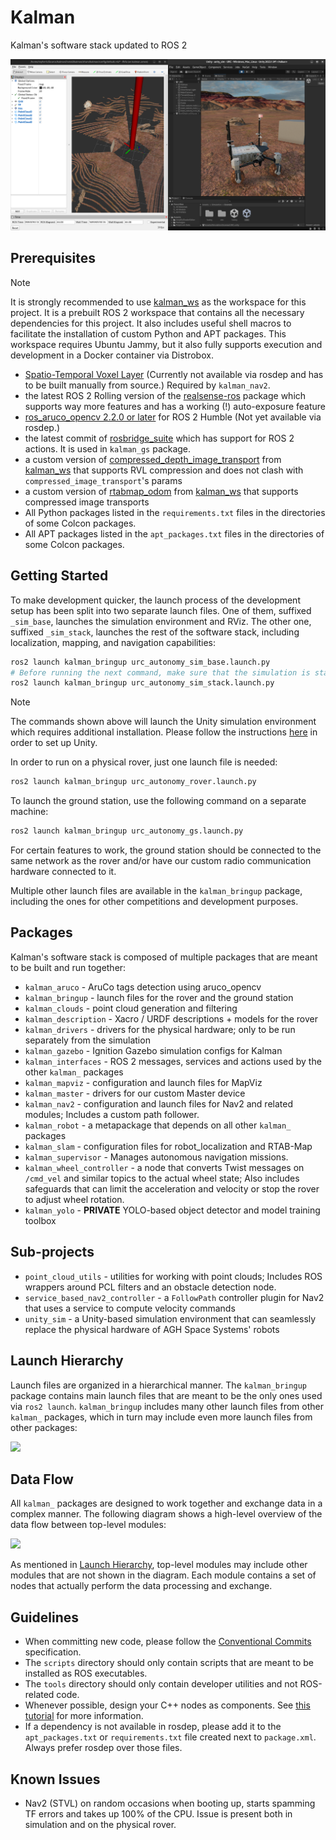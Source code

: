 # Kalman

Kalman's software stack updated to ROS 2

![](./docs/cover.png)

## Prerequisites

> [!NOTE]
> It is strongly recommended to use [kalman_ws](https://github.com/agh-space-systems-rover/kalman_ws) as the workspace for this project.
> It is a prebuilt ROS 2 workspace that contains all the necessary dependencies for this project.
> It also includes useful shell macros to facilitate the installation of custom Python and APT packages.
> This workspace requires Ubuntu Jammy, but it also fully supports execution and development in a Docker container via Distrobox.

- [Spatio-Temporal Voxel Layer](https://github.com/SteveMacenski/spatio_temporal_voxel_layer) (Currently not available via rosdep and has to be built manually from source.) Required by `kalman_nav2`.
- the latest ROS 2 Rolling version of the [realsense-ros](https://github.com/IntelRealSense/realsense-ros) package which supports way more features and has a working (!) auto-exposure feature
- [ros_aruco_opencv 2.2.0 or later](https://github.com/fictionlab/ros_aruco_opencv/tree/humble) for ROS 2 Humble (Not yet available via rosdep.)
- the latest commit of [rosbridge_suite](https://github.com/RobotWebTools/rosbridge_suite) which has support for ROS 2 actions. It is used in `kalman_gs` package.
- a custom version of [compressed_depth_image_transport](https://github.com/agh-space-systems-rover/kalman_ws/tree/main/overlay_ws/src/compressed_depth_image_transport) from [kalman_ws](https://github.com/agh-space-systems-rover/kalman_ws) that supports RVL compression and does not clash with `compressed_image_transport`'s params
- a custom version of [rtabmap_odom](https://github.com/agh-space-systems-rover/kalman_ws/tree/main/overlay_ws/src/rtabmap_odom) from [kalman_ws](https://github.com/agh-space-systems-rover/kalman_ws) that supports compressed image transports
- All Python packages listed in the `requirements.txt` files in the directories of some Colcon packages.
- All APT packages listed in the `apt_packages.txt` files in the directories of some Colcon packages.

## Getting Started

To make development quicker, the launch process of the development setup has been split into two separate launch files. One of them, suffixed `_sim_base`, launches the simulation environment and RViz. The other one, suffixed `_sim_stack`, launches the rest of the software stack, including localization, mapping, and navigation capabilities:
```bash
ros2 launch kalman_bringup urc_autonomy_sim_base.launch.py
# Before running the next command, make sure that the simulation is started and sensor messages are being published.
ros2 launch kalman_bringup urc_autonomy_sim_stack.launch.py
```
> [!NOTE]
> The commands shown above will launch the Unity simulation environment which requires additional installation.
> Please follow the instructions [here](https://github.com/agh-space-systems-rover/unity_sim#Getting-Started) in order to set up Unity.

In order to run on a physical rover, just one launch file is needed:
```bash
ros2 launch kalman_bringup urc_autonomy_rover.launch.py
```

To launch the ground station, use the following command on a separate machine:
```bash
ros2 launch kalman_bringup urc_autonomy_gs.launch.py
```
For certain features to work, the ground station should be connected to the same network as the rover and/or have our custom radio communication hardware connected to it.

Multiple other launch files are available in the `kalman_bringup` package, including the ones for other competitions and development purposes.

## Packages

Kalman's software stack is composed of multiple packages that are meant to be built and run together:
- `kalman_aruco` - AruCo tags detection using aruco_opencv
- `kalman_bringup` - launch files for the rover and the ground station
- `kalman_clouds` - point cloud generation and filtering
- `kalman_description` - Xacro / URDF descriptions + models for the rover
- `kalman_drivers` - drivers for the physical hardware; only to be run separately from the simulation
- `kalman_gazebo` - Ignition Gazebo simulation configs for Kalman
- `kalman_interfaces` - ROS 2 messages, services and actions used by the other `kalman_` packages
- `kalman_mapviz` - configuration and launch files for MapViz
- `kalman_master` - drivers for our custom Master device
- `kalman_nav2` - configuration and launch files for Nav2 and related modules; Includes a custom path follower.
- `kalman_robot` - a metapackage that depends on all other `kalman_` packages
- `kalman_slam` - configuration files for robot_localization and RTAB-Map
- `kalman_supervisor` - Manages autonomous navigation missions.
- `kalman_wheel_controller` - a node that converts Twist messages on `/cmd_vel` and similar topics to the actual wheel state; Also includes safeguards that can limit the acceleration and velocity or stop the rover to adjust wheel rotation.
- `kalman_yolo` - **PRIVATE** YOLO-based object detector and model training toolbox

## Sub-projects

- `point_cloud_utils` - utilities for working with point clouds; Includes ROS wrappers around PCL filters and an obstacle detection node.
- `service_based_nav2_controller` - a `FollowPath` controller plugin for Nav2 that uses a service to compute velocity commands
- `unity_sim` - a Unity-based simulation environment that can seamlessly replace the physical hardware of AGH Space Systems' robots

## Launch Hierarchy

Launch files are organized in a hierarchical manner. The `kalman_bringup` package contains main launch files that are meant to be the only ones used via `ros2 launch`. `kalman_bringup` includes many other launch files from other `kalman_` packages, which in turn may include even more launch files from other packages:

![](https://quickchart.io/graphviz?graph=digraph{kalman_bringup->kalman_description;kalman_bringup->kalman_drivers->kalman_master;kalman_bringup->kalman_slam;kalman_bringup->kalman_nav2;kalman_bringup->kalman_wheel_controller;kalman_bringup->"...";})

## Data Flow

All `kalman_` packages are designed to work together and exchange data in a complex manner. The following diagram shows a high-level overview of the data flow between top-level modules:

![](https://quickchart.io/graphviz?graph=digraph{kalman_drivers->kalman_clouds[label="RGB-D"];kalman_drivers->kalman_slam[label="IMU,%20RGB-D"];kalman_clouds->kalman_slam[label="Point%20Cloud"];kalman_clouds->kalman_nav2[label="Point%20Cloud"];kalman_slam->kalman_nav2[label="Odometry"];kalman_nav2->kalman_wheel_controller[label="Twist"];kalman_wheel_controller->kalman_drivers[label="Wheel%20State"];kalman_supervisor->kalman_nav2[label="Send%20Goal"];kalman_nav2->kalman_supervisor[label="Goal%20Status"];kalman_drivers->kalman_aruco[label="RGB"];kalman_aruco->kalman_supervisor[label="Detections"];kalman_gs->kalman_supervisor[label="Objectives"];kalman_supervisor->kalman_drivers[label="Status%20Signaling"]})

As mentioned in [Launch Hierarchy](#launch-hierarchy), top-level modules may include other modules that are not shown in the diagram. Each module contains a set of nodes that actually perform the data processing and exchange.

## Guidelines

- When committing new code, please follow the [Conventional Commits](https://www.conventionalcommits.org/en/v1.0.0/) specification.
- The `scripts` directory should only contain scripts that are meant to be installed as ROS executables.
- The `tools` directory should only contain developer utilities and not ROS-related code.
- Whenever possible, design your C++ nodes as components. See [this tutorial](https://docs.ros.org/en/iron/Tutorials/Intermediate/Writing-a-Composable-Node.html) for more information.
- If a dependency is not available in rosdep, please add it to the `apt_packages.txt` or `requirements.txt` file created next to `package.xml`. Always prefer rosdep over those files.

## Known Issues

- Nav2 (STVL) on random occasions when booting up, starts spamming TF errors and takes up 100% of the CPU. Issue is present both in simulation and on the physical rover.
